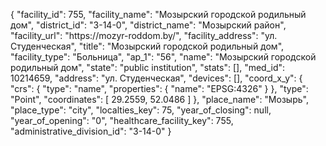 {
    "facility_id": 755,
    "facility_name": "Мозырский городской родильный дом",
    "district_id": "3-14-0",
    "district_name": "Мозырский район",
    "facility_url": "https:\/\/mozyr-roddom.by\/",
    "facility_address": "ул. Студенческая",
    "title": "Мозырский городской родильный дом",
    "facility_type": "Больница",
    "ap_1": "56",
    "name": "Мозырский городской родильный дом",
    "state": "public institution",
    "stats": [],
    "med_id": 10214659,
    "address": "ул. Студенческая",
    "devices": [],
    "coord_x_y": {
        "crs": {
            "type": "name",
            "properties": {
                "name": "EPSG:4326"
            }
        },
        "type": "Point",
        "coordinates": [
            29.2559,
            52.0486
        ]
    },
    "place_name": "Мозырь",
    "place_type": "city",
    "localties_key": 75,
    "year_of_closing": null,
    "year_of_opening": "0",
    "healthcare_facility_key": 755,
    "administrative_division_id": "3-14-0"
}